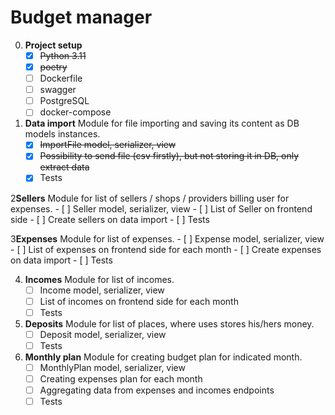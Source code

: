 # Budget manager

0. **Project setup**
	 - [x] ~~Python 3.11~~
 	 - [x] ~~poetry~~
	 - [ ] Dockerfile
     - [ ] swagger
	 - [ ] PostgreSQL
     - [ ] docker-compose

1. **Data import** 
Module for file importing and saving its content as DB models instances.
 	 - [x] ~~ImportFile model, serializer, view~~
	 - [x] ~~Possibility to send file (csv firstly), but not storing it in DB, only extract data~~
     - [x] Tests

2**Sellers**
Module for list of sellers / shops / providers billing user for expenses.
	 - [ ] Seller model, serializer, view
	 - [ ] List of Seller on frontend side
     - [ ] Create sellers on data import
     - [ ] Tests

3**Expenses**
Module for list of expenses.
	 - [ ] Expense model, serializer, view
	 - [ ] List of expenses on frontend side for each month
     - [ ] Create expenses on data import
     - [ ] Tests

4. **Incomes**
Module for list of incomes.
	 - [ ] Income model, serializer, view
	 - [ ] List of incomes on frontend side for each month
     - [ ] Tests

5. **Deposits**
Module for list of places, where uses stores his/hers money.
	 - [ ] Deposit model, serializer, view
     - [ ] Tests

5. **Monthly plan** 
Module for creating budget plan for indicated month.
	 - [ ] MonthlyPlan model, serializer, view
	 - [ ] Creating expenses plan for each month
	 - [ ] Aggregating data from expenses and incomes endpoints
     - [ ] Tests
